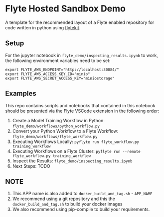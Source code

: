 # Flyte Hosted Sandbox Demo

A template for the recommended layout of a Flyte enabled repository for code written in python using [flytekit](https://docs.flyte.org/projects/flytekit/en/latest/).

## Setup

For the jupyter notebook in `flyte_demo/inspecting_results.ipynb` to work,
the following environment variables need to be set:

```
export FLYTE_AWS_ENDPOINT="http://localhost:30084/"
export FLYTE_AWS_ACCESS_KEY_ID="minio"
export FLYTE_AWS_SECRET_ACCESS_KEY="miniostorage"
```

## Examples

This repo contains scripts and notebooks that contained in this notebook
should be presented via the Flyte VSCode extension in the following order:

1. Create a Model Training Workflow in Python: `flyte_demo/workflows/python_workflow.py`
2. Convert your Python Workflow to a Flyte Workflow: `flyte_demo/workflows/flyte_workflow.py`
3. Executing Workflows Locally: `pyflyte run flyte_workflow.py training_workflow`
4. Executing Workflows on a Flyte Cluster: `pyflyte run --remote flyte_workflow.py training_workflow`
5. Inspect the Results: `flyte_demo/inspecting_results.ipynb`
6. Next Steps: TODO



## NOTE
1. This APP name is also added to ``docker_build_and_tag.sh`` - ``APP_NAME``
2. We recommend using a git repository and this the ``docker_build_and_tag.sh``
   to build your docker images
3. We also recommend using pip-compile to build your requirements.

